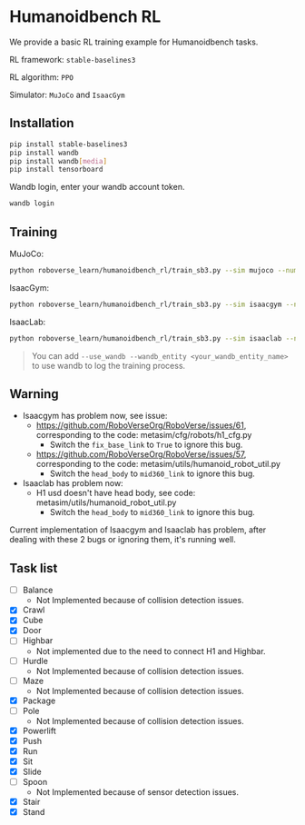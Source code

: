 # Humanoidbench RL

We provide a basic RL training example for Humanoidbench tasks.

RL framework: `stable-baselines3`

RL algorithm: `PPO`

Simulator: `MuJoCo` and `IsaacGym`

## Installation

```bash
pip install stable-baselines3
pip install wandb
pip install wandb[media]
pip install tensorboard
```

Wandb login, enter your wandb account token.

```bash
wandb login
```

## Training

MuJoCo:

```bash
python roboverse_learn/humanoidbench_rl/train_sb3.py --sim mujoco --num_envs 1 --robot=h1 --task humanoidbench:Stand
```

IsaacGym:

```bash
python roboverse_learn/humanoidbench_rl/train_sb3.py --sim isaacgym --num_envs 2 --robot=h1 --task humanoidbench:Stand
```

IsaacLab:

```bash
python roboverse_learn/humanoidbench_rl/train_sb3.py --sim isaaclab --num_envs 2 --robot=h1 --task humanoidbench:Stand
```

> You can add `--use_wandb --wandb_entity <your_wandb_entity_name>` to use wandb to log the training process.

## Warning

- Isaacgym has problem now, see issue:
  - https://github.com/RoboVerseOrg/RoboVerse/issues/61, corresponding to the code: metasim/cfg/robots/h1_cfg.py
    - Switch the `fix_base_link` to `True` to ignore this bug.
  - https://github.com/RoboVerseOrg/RoboVerse/issues/57, corresponding to the code: metasim/utils/humanoid_robot_util.py
    - Switch the `head_body` to `mid360_link` to ignore this bug.
- Isaaclab has problem now:
  - H1 usd doesn't have head body, see code: metasim/utils/humanoid_robot_util.py
    - Switch the `head_body` to `mid360_link` to ignore this bug.

Current implementation of Isaacgym and Isaaclab has problem, after dealing with these 2 bugs or ignoring them, it's running well.

## Task list

- [ ]  Balance
    - Not Implemented because of collision detection issues.
- [x]  Crawl
- [x]  Cube
- [x]  Door
- [ ]  Highbar
    - Not implemented due to the need to connect H1 and Highbar.
- [ ]  Hurdle
    - Not Implemented because of collision detection issues.
- [ ]   Maze
    - Not Implemented because of collision detection issues.
- [x]  Package
- [ ]  Pole
    - Not Implemented because of collision detection issues.
- [x]  Powerlift
- [x]  Push
- [x]  Run
- [x]  Sit
- [x]  Slide
- [ ]  Spoon
    - Not Implemented because of sensor detection issues.
- [x]  Stair
- [x]  Stand

